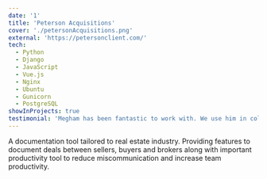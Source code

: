```yaml
---
date: '1'
title: 'Peterson Acquisitions'
cover: './petersonAcquisitions.png'
external: 'https://petersonclient.com/'
tech:
  - Python
  - Django
  - JavaScript
  - Vue.js
  - Nginx
  - Ubuntu
  - Gunicorn
  - PostgreSQL
showInProjects: true
testimonial: 'Megham has been fantastic to work with. We use him in collaboration with one of our prior freelancers, so it requires some flexibility, collaboration, and willingness to work together, and Megham has been a true professional. Do not hesitate if you are considering hiring him!'
---
```


A documentation tool tailored to real estate industry. Providing features to document deals between sellers, buyers and brokers along with important productivity tool to reduce miscommunication and increase team productivity.
